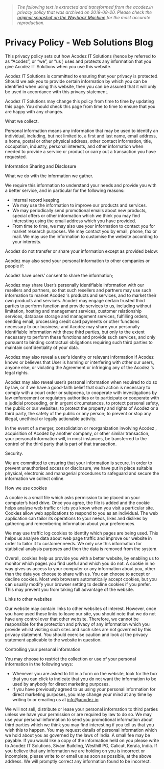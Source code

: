> *The following text is extracted and transformed from the acodez.in privacy policy that was archived on 2019-08-20. Please check the [original snapshot on the Wayback Machine](https://web.archive.org/web/20190820084326id_/https%3A//acodez.in/privacy-policy) for the most accurate reproduction.*

# Privacy Policy - Web Solutions Blog

This privacy policy sets out how Acodez IT Solutions (hence by referred to as “Acodez”, or “we”, or “us ) uses and protects any information that you give Acodez IT Solutions when you use this website.

Acodez IT Solutions is committed to ensuring that your privacy is protected. Should we ask you to provide certain information by which you can be identified when using this website, then you can be assured that it will only be used in accordance with this privacy statement.

Acodez IT Solutions may change this policy from time to time by updating this page. You should check this page from time to time to ensure that you are happy with any changes.

What we collect.

Personal information means any information that may be used to identify an individual, including, but not limited to, a first and last name, email address, a home, postal or other physical address, other contact information, title, occupation, industry, personal interests, and other information when needed to provide a service or product or carry out a transaction you have requested.

Information Sharing and Disclosure

What we do with the information we gather.

We require this information to understand your needs and provide you with a better service, and in particular for the following reasons:

  * Internal record keeping.
  * We may use the information to improve our products and services.
  * We may periodically send promotional emails about new products, special offers or other information which we think you may find interesting using the email address which you have provided.
  * From time to time, we may also use your information to contact you for market research purposes. We may contact you by email, phone, fax or mail. We may use the information to customise the website according to your interests.



Acodez do not transfer or share your information except as provided below:

Acodez may also send your personal information to other companies or people if:

Acodez have users’ consent to share the information;

Acodez may share User’s personally identifiable information with our resellers and partners, so that such resellers and partners may use such information to market Acodez ‘s products and services, and to market their own products and services. Acodez may engage certain trusted third parties to perform function and provide services to us, including without limitation, hosting and management services, customer relationship services, database storage and management services, fulfilling orders, sending email, processing credit card payments or other functions necessary to our business; and Acodez may share your personally identifiable information with these third parties, but only to the extent necessary to perform these functions and provide such services, and only pursuant to binding contractual obligations requiring such third parties to maintain confidentiality of your data.

Acodez may also reveal a user’s identity or relevant information if Acodez knows or believes that User is harming or interfering with other our users, anyone else, or violating the Agreement or infringing any of the Acodez ‘s legal rights.

Acodez may also reveal user’s personal information when required to do so by law, or if we have a good-faith belief that such action is necessary to comply with a court order or subpoena, to cooperate with investigations by law enforcement or regulatory authorities or to participate or cooperate with a judicial proceeding, or in urgent circumstances, to protect personal safety, the public or our websites; to protect the property and rights of Acodez or a third party, the safety of the public or any person; to prevent or stop any illegal, unethical or legally actionable activity.

In the event of a merger, consolidation or reorganization involving Acodez , acquisition of Acodez by another company, or other similar transaction, your personal information will, in most instances, be transferred to the control of the third party that is part of that transaction.

Security.

We are committed to ensuring that your information is secure. In order to prevent unauthorised access or disclosure, we have put in place suitable physical, electronic and managerial procedures to safeguard and secure the information we collect online.

How we use cookies

A cookie is a small file which asks permission to be placed on your computer’s hard drive. Once you agree, the file is added and the cookie helps analyse web traffic or lets you know when you visit a particular site. Cookies allow web applications to respond to you as an individual. The web application can tailor its operations to your needs, likes and dislikes by gathering and remembering information about your preferences.

We may use traffic log cookies to identify which pages are being used. This helps us analyse data about web page traffic and improve our website in order to tailor it to customer needs. We only use this information for statistical analysis purposes and then the data is removed from the system.

Overall, cookies help us provide you with a better website, by enabling us to monitor which pages you find useful and which you do not. A cookie in no way gives us access to your computer or any information about you, other than the data you choose to share with us. You can choose to accept or decline cookies. Most web browsers automatically accept cookies, but you can usually modify your browser setting to decline cookies if you prefer. This may prevent you from taking full advantage of the website.

Links to other websites

Our website may contain links to other websites of interest. However, once you have used these links to leave our site, you should note that we do not have any control over that other website. Therefore, we cannot be responsible for the protection and privacy of any information which you provide whilst visiting such sites and such sites are not governed by this privacy statement. You should exercise caution and look at the privacy statement applicable to the website in question.

Controlling your personal information

You may choose to restrict the collection or use of your personal information in the following ways:

  * Whenever you are asked to fill in a form on the website, look for the box that you can click to indicate that you do not want the information to be used by anybody for direct marketing purposes.
  * If you have previously agreed to us using your personal information for direct marketing purposes, you may change your mind at any time by writing to or emailing us at info@acodez.in



We will not sell, distribute or lease your personal information to third parties unless we have your permission or are required by law to do so. We may use your personal information to send you promotional information about third parties which we think you may find interesting if you tell us that you wish this to happen. You may request details of personal information which we hold about you as governed by the laws of India. A small fee may be payable. If you would like a copy of the information held on you please write to Acodez IT Solutions, Sivam Building, Westhill PO, Calicut, Kerala, India. If you believe that any information we are holding on you is incorrect or incomplete, please write to or email us as soon as possible, at the above address. We will promptly correct any information found to be incorrect.
